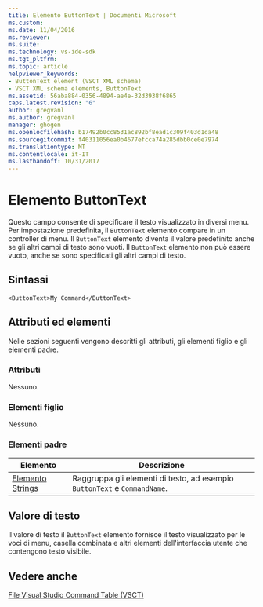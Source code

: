 ```yaml
---
title: Elemento ButtonText | Documenti Microsoft
ms.custom: 
ms.date: 11/04/2016
ms.reviewer: 
ms.suite: 
ms.technology: vs-ide-sdk
ms.tgt_pltfrm: 
ms.topic: article
helpviewer_keywords:
- ButtonText element (VSCT XML schema)
- VSCT XML schema elements, ButtonText
ms.assetid: 56aba884-0356-4894-ae4e-32d3938f6865
caps.latest.revision: "6"
author: gregvanl
ms.author: gregvanl
manager: ghogen
ms.openlocfilehash: b17492b0cc8531ac892bf8ead1c309f403d1da48
ms.sourcegitcommit: f40311056ea0b4677efcca74a285dbb0ce0e7974
ms.translationtype: MT
ms.contentlocale: it-IT
ms.lasthandoff: 10/31/2017
---
```

# <a name="buttontext-element"></a>Elemento ButtonText
Questo campo consente di specificare il testo visualizzato in diversi menu. Per impostazione predefinita, il `ButtonText` elemento compare in un controller di menu. Il `ButtonText` elemento diventa il valore predefinito anche se gli altri campi di testo sono vuoti. Il `ButtonText` elemento non può essere vuoto, anche se sono specificati gli altri campi di testo.  
  
## <a name="syntax"></a>Sintassi  
  
```  
<ButtonText>My Command</ButtonText>  
```  
  
## <a name="attributes-and-elements"></a>Attributi ed elementi  
 Nelle sezioni seguenti vengono descritti gli attributi, gli elementi figlio e gli elementi padre.  
  
### <a name="attributes"></a>Attributi  
 Nessuno.  
  
### <a name="child-elements"></a>Elementi figlio  
 Nessuno.  
  
### <a name="parent-elements"></a>Elementi padre  
  
|Elemento|Descrizione|  
|-------------|-----------------|  
|[Elemento Strings](../extensibility/strings-element.md)|Raggruppa gli elementi di testo, ad esempio `ButtonText` e `CommandName`.|  
  
## <a name="text-value"></a>Valore di testo  
 Il valore di testo il `ButtonText` elemento fornisce il testo visualizzato per le voci di menu, casella combinata e altri elementi dell'interfaccia utente che contengono testo visibile.  
  
## <a name="see-also"></a>Vedere anche  
 [File Visual Studio Command Table (VSCT)](../extensibility/internals/visual-studio-command-table-dot-vsct-files.md)